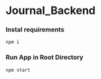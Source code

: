 # Journal_Backend

### Instal requirements
```
npm i
```
### Run App in Root Directory
```
npm start
```
